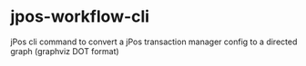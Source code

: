 jpos-workflow-cli
=================

jPos cli command to convert a jPos transaction manager config to a directed graph (graphviz DOT format)